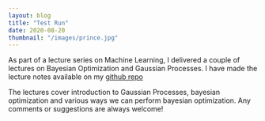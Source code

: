 ```yaml
---
layout: blog
title: "Test Run"
date: 2020-08-20 
thumbnail: "/images/prince.jpg"
---
```


As part of a lecture series on Machine Learning, I delivered a couple of lectures on Bayesian Optimization and Gaussian Processes. 
I have made the lecture notes available on my [github repo](https://github.com/hitarth64/bayesian_optimization_A3MD_talk)

The lectures cover introduction to Gaussian Processes, bayesian optimization and various ways we can perform bayesian optimization. 
Any comments or suggestions are always welcome!
